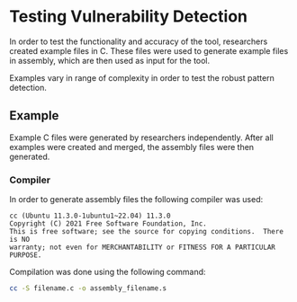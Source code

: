 # Testing Vulnerability Detection

In order to test the functionality and accuracy of the tool, researchers created example files in C. These files were used to generate example files in assembly, which are then used as input for the tool.

Examples vary in range of complexity in order to test the robust pattern detection.

## Example

Example C files were generated by researchers independently. After all examples were created and merged, the assembly files were then generated.

### Compiler

In order to generate assembly files the following compiler was used:

```terminal
cc (Ubuntu 11.3.0-1ubuntu1~22.04) 11.3.0
Copyright (C) 2021 Free Software Foundation, Inc.
This is free software; see the source for copying conditions.  There is NO
warranty; not even for MERCHANTABILITY or FITNESS FOR A PARTICULAR PURPOSE.
```

Compilation was done using the following command:

```bash
cc -S filename.c -o assembly_filename.s
```
